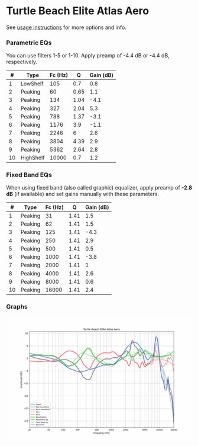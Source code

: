 # Turtle Beach Elite Atlas Aero
See [usage instructions](https://github.com/jaakkopasanen/AutoEq#usage) for more options and info.

### Parametric EQs
You can use filters 1-5 or 1-10. Apply preamp of -4.4 dB or -4.4 dB, respectively.

|   # | Type      |   Fc (Hz) |    Q |   Gain (dB) |
|-----|-----------|-----------|------|-------------|
|   1 | LowShelf  |       105 | 0.7  |         0.8 |
|   2 | Peaking   |        60 | 0.65 |         1.1 |
|   3 | Peaking   |       134 | 1.04 |        -4.1 |
|   4 | Peaking   |       327 | 2.04 |         5.3 |
|   5 | Peaking   |       788 | 1.37 |        -3.1 |
|   6 | Peaking   |      1176 | 3.9  |        -1.1 |
|   7 | Peaking   |      2246 | 6    |         2.6 |
|   8 | Peaking   |      3804 | 4.39 |         2.9 |
|   9 | Peaking   |      5362 | 2.64 |         2.8 |
|  10 | HighShelf |     10000 | 0.7  |         1.2 |

### Fixed Band EQs
When using fixed band (also called graphic) equalizer, apply preamp of **-2.8 dB** (if available) and set gains manually with these parameters.

|   # | Type    |   Fc (Hz) |    Q |   Gain (dB) |
|-----|---------|-----------|------|-------------|
|   1 | Peaking |        31 | 1.41 |         1.5 |
|   2 | Peaking |        62 | 1.41 |         1.5 |
|   3 | Peaking |       125 | 1.41 |        -4.3 |
|   4 | Peaking |       250 | 1.41 |         2.9 |
|   5 | Peaking |       500 | 1.41 |         0.5 |
|   6 | Peaking |      1000 | 1.41 |        -3.8 |
|   7 | Peaking |      2000 | 1.41 |         1   |
|   8 | Peaking |      4000 | 1.41 |         2.6 |
|   9 | Peaking |      8000 | 1.41 |         0.6 |
|  10 | Peaking |     16000 | 1.41 |         2.4 |

### Graphs
![](./Turtle%20Beach%20Elite%20Atlas%20Aero.png)
